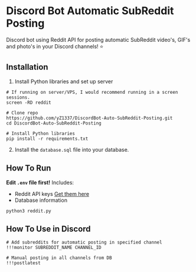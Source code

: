 # Discord Bot Automatic SubReddit Posting
Discord bot using Reddit API for posting automatic SubReddit video's, GIF's and photo's in your Discord channels! ⭐

## Installation
1. Install Python libraries and set up server
```
# If running on server/VPS, I would recommend running in a screen sessions.
screen -RD reddit

# Clone repo
https://github.com/yZ1337/DiscordBot-Auto-SubReddit-Posting.git
cd DiscordBot-Auto-SubReddit-Posting

# Install Python libraries
pip install -r requirements.txt
```
2. Install the `database.sql` file into your database.

## How To Run
**Edit `.env` file first!**
Includes:
- Reddit API keys [Get them here](https://www.reddit.com/dev/api/)
- Database information
```
python3 reddit.py
```

## How To Use in Discord
```
# Add subreddits for automatic posting in specified channel
!!!monitor SUBREDDIT_NAME CHANNEL_ID

# Manual posting in all channels from DB
!!!postlatest
```
